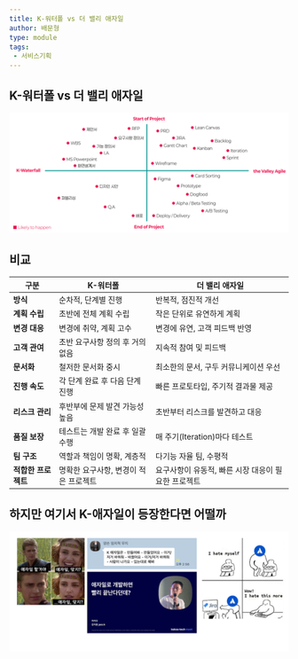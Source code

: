 ```yaml
---
title: K-워터폴 vs 더 밸리 애자일
author: 배문형
type: module
tags:
 - 서비스기획
---
```


## K-워터폴 vs 더 밸리 애자일

![](../attachments/ux-k_waterfall_the_valley_agile.png)

## 비교

| 구분 | K-워터폴 | 더 밸리 애자일 |
| ----| --- | -------- |
| **방식** | 순차적, 단계별 진행 | 반복적, 점진적 개선 |
| **계획 수립** | 초반에 전체 계획 수립 | 작은 단위로 유연하게 계획 |
| **변경 대응** | 변경에 취약, 계획 고수 | 변경에 유연, 고객 피드백 반영 |
| **고객 관여** | 초반 요구사항 정의 후 거의 없음 | 지속적 참여 및 피드백 |
| **문서화** | 철저한 문서화 중시 | 최소한의 문서, 구두 커뮤니케이션 우선 |
| **진행 속도** | 각 단계 완료 후 다음 단계 진행 | 빠른 프로토타입, 주기적 결과물 제공 |
| **리스크 관리** | 후반부에 문제 발견 가능성 높음 | 초반부터 리스크를 발견하고 대응 |
| **품질 보장** | 테스트는 개발 완료 후 일괄 수행 | 매 주기(Iteration)마다 테스트 |
| **팀 구조** | 역할과 책임이 명확, 계층적 | 다기능 자율 팀, 수평적 |
| **적합한 프로젝트** | 명확한 요구사항, 변경이 적은 프로젝트 | 요구사항이 유동적, 빠른 시장 대응이 필요한 프로젝트 |

## 하지만 여기서 **K-애자일**이 등장한다면 어떨까

![](../attachments/ux-k_agile.png)